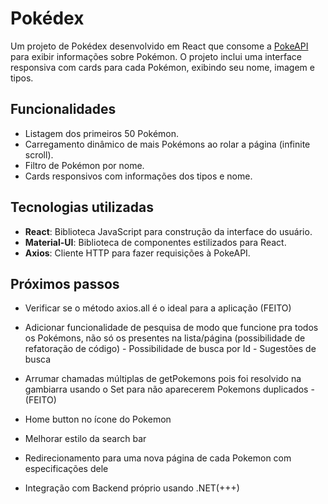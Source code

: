 # Pokédex
Um projeto de Pokédex desenvolvido em React que consome a [PokeAPI](https://pokeapi.co/) para exibir informações sobre Pokémon. O projeto inclui uma interface responsiva com cards para cada Pokémon, exibindo seu nome, imagem e tipos.

## Funcionalidades

- Listagem dos primeiros 50 Pokémon.
- Carregamento dinâmico de mais Pokémons ao rolar a página (infinite scroll).
- Filtro de Pokémon por nome.
- Cards responsivos com informações dos tipos e nome.

## Tecnologias utilizadas

- **React**: Biblioteca JavaScript para construção da interface do usuário.
- **Material-UI**: Biblioteca de componentes estilizados para React.
- **Axios**: Cliente HTTP para fazer requisições à PokeAPI.


## Próximos passos

- Verificar se o método axios.all é o ideal para a aplicação (FEITO)

- Adicionar funcionalidade de pesquisa de modo que funcione pra todos os Pokémons, não só os presentes na lista/página (possibilidade de refatoração de código)
      - Possibilidade de busca por Id
      - Sugestões de busca

- Arrumar chamadas múltiplas de getPokemons pois foi resolvido na gambiarra usando o Set para não aparecerem Pokemons duplicados - (FEITO)

- Home button no ícone do Pokemon

- Melhorar estilo da search bar

- Redirecionamento para uma nova página de cada Pokemon com especificações dele

- Integração com Backend próprio usando .NET(+++)
